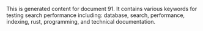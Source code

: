 This is generated content for document 91. It contains various keywords for testing search performance including: database, search, performance, indexing, rust, programming, and technical documentation.